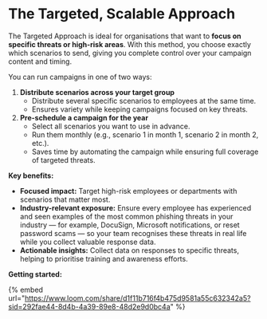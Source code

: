 # The Targeted, Scalable Approach

The Targeted Approach is ideal for organisations that want to **focus on specific threats or high-risk areas**. With this method, you choose exactly which scenarios to send, giving you complete control over your campaign content and timing.

You can run campaigns in one of two ways:

1. **Distribute scenarios across your target group**
   * Distribute several specific scenarios to employees at the same time.
   * Ensures variety while keeping campaigns focused on key threats.
2. **Pre-schedule a campaign for the year**
   * Select all scenarios you want to use in advance.
   * Run them monthly (e.g., scenario 1 in month 1, scenario 2 in month 2, etc.).
   * Saves time by automating the campaign while ensuring full coverage of targeted threats.

**Key benefits:**

* **Focused impact:** Target high-risk employees or departments with scenarios that matter most.
* **Industry-relevant exposure:** Ensure every employee has experienced and seen examples of the most common phishing threats in your industry — for example, DocuSign, Microsoft notifications, or reset password scams — so your team recognises these threats in real life while you collect valuable response data.
* **Actionable insights:** Collect data on responses to specific threats, helping to prioritise training and awareness efforts.

**Getting started:**

{% embed url="https://www.loom.com/share/d1f11b716f4b475d9581a55c632342a5?sid=292fae44-8d4b-4a39-89e8-48d2e9d0bc4a" %}

